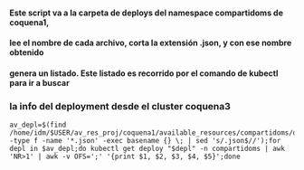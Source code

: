 #### Este script va a la carpeta de deploys del namespace compartidoms de coquena1, 
#### lee el nombre de cada archivo, corta la extensión .json, y con ese nombre obtenido
#### genera un listado. Este listado es recorrido por el comando de kubectl para ir a buscar
### la info del  deployment desde el cluster coquena3

```
av_depl=$(find /home/idm/$USER/av_res_proj/coquena1/available_resources/compartidoms/deploy -type f -name '*.json' -exec basename {} \; | sed 's/.json$//');for depl in $av_depl;do kubectl get deploy "$depl" -n compartidoms | awk 'NR>1' | awk -v OFS=';' '{print $1, $2, $3, $4, $5}';done
```

